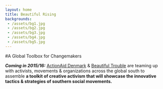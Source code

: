 ```yaml
---
layout: home
title: Beautiful Rising
backgrounds:
 - /assets/bg1.jpg
 - /assets/bg2.jpg
 - /assets/bg3.jpg
 - /assets/bg4.jpg
 - /assets/bg5.jpg
---
```


#A Global Toolbox for Changemakers 

_**Coming in 2015/16:**_ [ActionAid Denmark](http://www.ms.dk/en) & [Beautiful Trouble](http://beautifultrouble.org) are teaming up with activists, movements & organizations across the global south to assemble **a toolkit of creative activism that will showcase the innovative tactics & strategies of southern social movements.**

